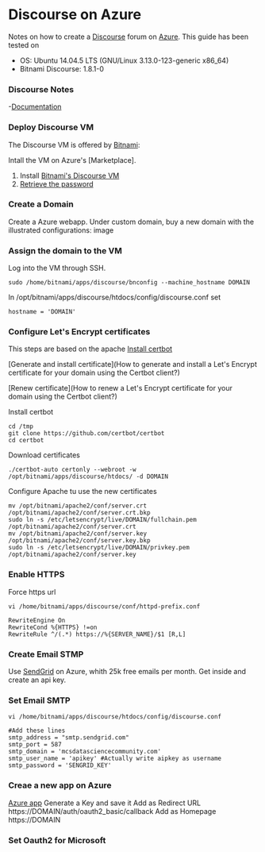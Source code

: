 # Discourse on Azure
Notes on how to create a [Discourse](https://www.discourse.org/) forum on [Azure](https://azure.microsoft.com/).
This guide has been tested on
- OS: Ubuntu 14.04.5 LTS (GNU/Linux 3.13.0-123-generic x86_64)
- Bitnami Discourse: 1.8.1-0

### Discourse Notes
-[Documentation](https://docs.bitnami.com/azure/apps/discourse/)


### Deploy Discourse VM
The Discourse VM is offered by [Bitnami](https://bitnami.com/):

Intall the VM on Azure's [Marketplace].

1. Install [Bitnami's Discourse VM](https://azuremarketplace.microsoft.com/en-us/marketplace/apps/bitnami.discourse?tab=Overview)
2. [Retrieve the password](https://docs.bitnami.com/azure/faq/#how-to-find-application-credentials)

### Create a Domain
Create a Azure webapp.
Under custom domain, buy a new domain with the illustrated configurations:
image

### Assign the domain to the VM
Log into the VM through SSH.
```
sudo /home/bitnami/apps/discourse/bnconfig --machine_hostname DOMAIN
```

In /opt/bitnami/apps/discourse/htdocs/config/discourse.conf set
```
hostname = 'DOMAIN'
```

### Configure Let's Encrypt certificates

This steps are based on the apache
[Install certbot](https://docs.bitnami.com/azure/components/apache/#how-to-install-the-certbot-client-for-the-lets-encrypt-certificate-authority)

[Generate and install certificate](How to generate and install a Let's Encrypt certificate for your domain using the Certbot client?)

[Renew certificate](How to renew a Let's Encrypt certificate for your domain using the Certbot client?)

Install certbot
```
cd /tmp
git clone https://github.com/certbot/certbot
cd certbot
```

Download certificates
```
./certbot-auto certonly --webroot -w /opt/bitnami/apps/discourse/htdocs/ -d DOMAIN
```

Configure Apache tu use the new certificates
```
mv /opt/bitnami/apache2/conf/server.crt /opt/bitnami/apache2/conf/server.crt.bkp
sudo ln -s /etc/letsencrypt/live/DOMAIN/fullchain.pem /opt/bitnami/apache2/conf/server.crt
mv /opt/bitnami/apache2/conf/server.key /opt/bitnami/apache2/conf/server.key.bkp
sudo ln -s /etc/letsencrypt/live/DOMAIN/privkey.pem /opt/bitnami/apache2/conf/server.key
```

### Enable HTTPS
Force https url
```
vi /home/bitnami/apps/discourse/conf/httpd-prefix.conf

RewriteEngine On
RewriteCond %{HTTPS} !=on
RewriteRule ^/(.*) https://%{SERVER_NAME}/$1 [R,L]
```
### Create Email STMP
Use [SendGrid](https://azuremarketplace.microsoft.com/it-IT/marketplace/apps/SendGrid.SendGrid) on Azure, whith 25k free emails per month.
Get inside and create an api key.
### Set Email SMTP
```
vi /home/bitnami/apps/discourse/htdocs/config/discourse.conf

#Add these lines
smtp_address = "smtp.sendgrid.com"
smtp_port = 587
smtp_domain = 'mcsdatasciencecommunity.com'
smtp_user_name = 'apikey' #Actually write aipkey as username
smtp_password = 'SENGRID_KEY'
```
### Creae a new app on Azure
[Azure app](https://apps.dev.microsoft.com)
Generate a Key and save it
Add as Redirect URL https://DOMAIN/auth/oauth2_basic/callback
Add as Homepage https://DOMAIN
### Set Oauth2 for Microsoft